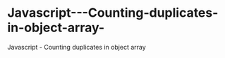 # Javascript---Counting-duplicates-in-object-array-
Javascript - Counting duplicates in object array 
